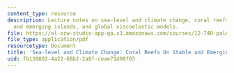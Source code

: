 ```yaml
---
content_type: resource
description: Lecture notes on sea-level and climate change, coral reefs on stable
  and emerging islands, and global viscoelastic models.
file: https://ol-ocw-studio-app-qa.s3.amazonaws.com/courses/12-740-paleoceanography-spring-2008/fb1398024a2268b22a0fceae71d98f03_lec05.pdf
file_type: application/pdf
resourcetype: Document
title: 'Sea-level and Climate Change: Coral Reefs On Stable and Emerging Islands'
uid: fb139802-4a22-68b2-2a0f-ceae71d98f03
---
```

